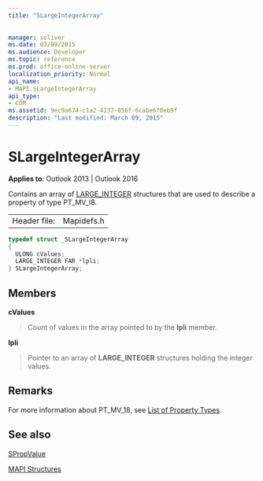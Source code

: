 ```yaml
---
title: "SLargeIntegerArray"
 
 
manager: soliver
ms.date: 03/09/2015
ms.audience: Developer
ms.topic: reference
ms.prod: office-online-server
localization_priority: Normal
api_name:
- MAPI.SLargeIntegerArray
api_type:
- COM
ms.assetid: 9ec9a674-c1a2-4137-856f-6cabe6f0eb9f
description: "Last modified: March 09, 2015"
---
```


# SLargeIntegerArray

  
  
**Applies to**: Outlook 2013 | Outlook 2016 
  
Contains an array of [LARGE_INTEGER](http://go.microsoft.com/fwlink/?LinkId=132130) structures that are used to describe a property of type PT_MV_I8. 
  
|||
|:-----|:-----|
|Header file:  <br/> |Mapidefs.h  <br/> |
   
```cpp
typedef struct _SLargeIntegerArray
{
  ULONG cValues;
  LARGE_INTEGER FAR *lpli;
} SLargeIntegerArray;

```

## Members

 **cValues**
  
> Count of values in the array pointed to by the **lpli** member. 
    
 **lpli**
  
> Pointer to an array of **LARGE_INTEGER** structures holding the integer values. 
    
## Remarks

For more information about PT_MV_18, see [List of Property Types](property-types.md).
  
## See also



[SPropValue](spropvalue.md)


[MAPI Structures](mapi-structures.md)

